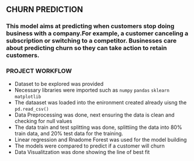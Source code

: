 ## CHURN PREDICTION
### This model aims at predicting when customers stop doing business with a company.For example, a customer canceling a subscription or switching to a competitor. Businesses care about predicting churn so they can take action to retain customers.
### PROJECT WORKFLOW
- Dataset to be explored was provided
- Necessary libraries were imported such as `numpy` `pandas` `sklearn` `matplotlib`
- The dataaset was loaded into the enironment created already uisng the `pd.read_csv()`
- Data Preprocessing was done, next ensuring the data is clean and checking for null values
- The data train and test splitting was done, splittiing the data into 80% train data, and 20% test data for the training.
- Linear regression and Rnadome Forest was used for the model building
- The models were compared to predict if a customer will churn
-  Data Visualitzation was done showing the line of best fit
